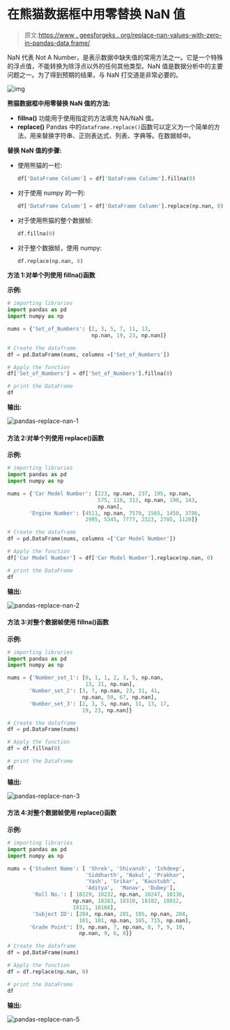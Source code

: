 # 在熊猫数据框中用零替换 NaN 值

> 原文:[https://www . geesforgeks . org/replace-nan-values-with-zero-in-pandas-data frame/](https://www.geeksforgeeks.org/replace-nan-values-with-zeros-in-pandas-dataframe/)

NaN 代表 Not A Number，是表示数据中缺失值的常用方法之一。它是一个特殊的浮点值，不能转换为除浮点以外的任何其他类型。NaN 值是数据分析中的主要问题之一。为了得到预期的结果，与 NaN 打交道是非常必要的。

![img](img/910bf38c46c27ec6ab06fcd2a6524fc7.png)

**熊猫数据框中用零替换 NaN 值的方法:**

*   **fillna()**
    功能用于使用指定的方法填充 NA/NaN 值。
*   **replace()**
    Pandas 中的`dataframe.replace()`函数可以定义为一个简单的方法，用来替换字符串、正则表达式、列表、字典等。在数据帧中。

**替换 NaN 值的步骤:**

*   使用熊猫的一栏:

    ```py
    df['DataFrame Column'] = df['DataFrame Column'].fillna(0)

    ```

*   对于使用 numpy 的一列:

    ```py
    df['DataFrame Column'] = df['DataFrame Column'].replace(np.nan, 0)

    ```

*   对于使用熊猫的整个数据帧:

    ```py
    df.fillna(0)

    ```

*   对于整个数据帧，使用 numpy:

    ```py
    df.replace(np.nan, 0)

    ```

**方法 1:对单个列使用 fillna()函数**

**示例:**

```py
# importing libraries
import pandas as pd
import numpy as np

nums = {'Set_of_Numbers': [2, 3, 5, 7, 11, 13, 
                           np.nan, 19, 23, np.nan]}

# Create the dataframe
df = pd.DataFrame(nums, columns =['Set_of_Numbers'])

# Apply the function
df['Set_of_Numbers'] = df['Set_of_Numbers'].fillna(0)

# print the DataFrame
df
```

**输出:**

![pandas-replace-nan-1](img/84cc4b680029e3eef411e431f15c1796.png)

#### 方法 2:对单个列使用 replace()函数

**示例:**

```py
# importing libraries
import pandas as pd
import numpy as np

nums = {'Car Model Number': [223, np.nan, 237, 195, np.nan,
                             575, 110, 313, np.nan, 190, 143, 
                             np.nan],
       'Engine Number': [4511, np.nan, 7570, 1565, 1450, 3786, 
                         2995, 5345, 7777, 2323, 2785, 1120]}

# Create the dataframe
df = pd.DataFrame(nums, columns =['Car Model Number'])

# Apply the function
df['Car Model Number'] = df['Car Model Number'].replace(np.nan, 0)

# print the DataFrame
df
```

**输出:**

![pandas-replace-nan-2](img/83b4deddcea52c27cb804b7fbde93ef2.png)

#### 方法 3:对整个数据帧使用 fillna()函数

**示例:**

```py
# importing libraries
import pandas as pd
import numpy as np

nums = {'Number_set_1': [0, 1, 1, 2, 3, 5, np.nan,
                         13, 21, np.nan],
       'Number_set_2': [3, 7, np.nan, 23, 31, 41, 
                        np.nan, 59, 67, np.nan],
       'Number_set_3': [2, 3, 5, np.nan, 11, 13, 17,
                        19, 23, np.nan]}

# Create the dataframe
df = pd.DataFrame(nums)

# Apply the function
df = df.fillna(0)

# print the DataFrame
df
```

**输出:**

![pandas-replace-nan-3](img/4a62a958dae1ee1670f62aad5743cd66.png)

#### 方法 4:对整个数据帧使用 replace()函数

**示例:**

```py
# importing libraries
import pandas as pd
import numpy as np

nums = {'Student Name': [ 'Shrek', 'Shivansh', 'Ishdeep',  
                         'Siddharth', 'Nakul', 'Prakhar',
                         'Yash', 'Srikar', 'Kaustubh', 
                         'Aditya',  'Manav', 'Dubey'],
        'Roll No.': [ 18229, 18232, np.nan, 18247, 18136, 
                     np.nan, 18283, 18310, 18102, 18012,
                     18121, 18168],
        'Subject ID': [204, np.nan, 201, 105, np.nan, 204,
                       101, 101, np.nan, 165, 715, np.nan],
       'Grade Point': [9, np.nan, 7, np.nan, 8, 7, 9, 10,
                       np.nan, 9, 6, 8]}

# Create the dataframe
df = pd.DataFrame(nums)

# Apply the function
df = df.replace(np.nan, 0)

# print the DataFrame
df
```

**输出:**

![pandas-replace-nan-5](img/6b7acad5d6e78329daa954fe71f37e41.png)